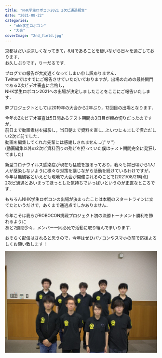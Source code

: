 ```yaml
---
title: "NHK学生ロボコン2021 2次ビ通過報告"
date: "2021-08-22"
categories: 
  - "nhk学生ロボコン"
  - "大会"
coverImage: "2nd_field.jpg"
---
```


京都はだいぶ涼しくなってきて，8月であることを疑いながら日々を過ごしております．  
お久しぶりです，りーだるです．

ブログでの報告が大変遅くなってしまい申し訳ありません．  
Twitterではすでにご報告させていただいておりますが，出場のための最終関門である2次ビデオ審査に合格し，  
NHK学生ロボコン2021への出場が決定しましたことをここにご報告いたします．

弊プロジェクトとしては2019年の大会から2年ぶり，12回目の出場となります．  

今年の2次ビデオ審査は5日間あるテスト期間の3日目が締め切りだったのですが，  
前日まで動画素材を撮影し，当日朝まで資料を直し…といつにもまして慌ただしい2次ビ前でした．  
動画を編集してくれた先輩には感謝しきれません…(;''∀'')  
(動画編集以外の2次ビ資料回りの殆どを担っていた僕はテスト期間完全に発狂してました)

新型コロナウイルス感染症が現在も猛威を振るっており，我々も常日頃から1人1人が感染しないように様々な対策を講じながら活動を続けているわけですが，  
今年は無観客といえども現地で大会が開催されるのことで(2021/08/21時点)  
2次ビ通過とあいまってほっとした気持ちでいっぱいというのが正直なところです．

もちろんNHK学生ロボコンの出場が決まったことは本戦のスタートラインに立てたというだけで，あくまで通過点でしかありません．

今年こそは我らがROBOCON挑戦プロジェクト初の決勝トーナメント勝利を飾れるように  
あと2週間少々，メンバー一同必死で活動に取り組んでまいります．

おそらく配信はされると思うので，今年はぜひパソコンやスマホの前で応援よろしくお願い致します！

[![RC21メンバー](images/ff19_RC21_member_mosaic-1024x683.jpg)](https://blog.fortefibre.net/wp-content/uploads/2021/08/ff19_RC21_member_mosaic-scaled.jpg)
